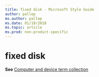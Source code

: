```yaml
---
title: fixed disk - Microsoft Style Guide
author: pallep
ms.author: pallep
ms.date: 01/19/2018
ms.topic: article
ms.prod: non-product-specific
---
```


# fixed disk

**See** [Computer and device term collection](/style-guide/a-z-word-list-term-collections/term-collections/computer-device-terms)
